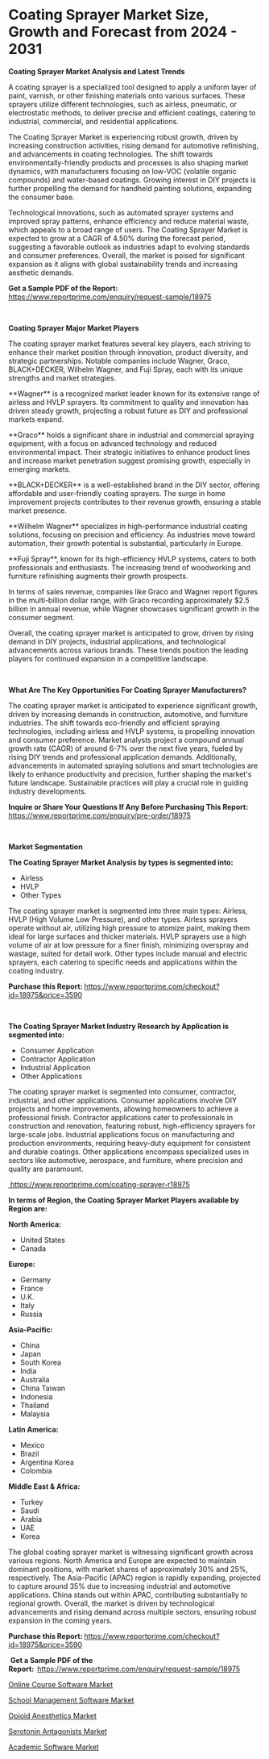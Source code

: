 <p><h1>Coating Sprayer Market Size, Growth and Forecast from 2024 - 2031</h1></p><p><strong>Coating Sprayer Market Analysis and Latest Trends</strong></p>
<p><p>A coating sprayer is a specialized tool designed to apply a uniform layer of paint, varnish, or other finishing materials onto various surfaces. These sprayers utilize different technologies, such as airless, pneumatic, or electrostatic methods, to deliver precise and efficient coatings, catering to industrial, commercial, and residential applications.</p><p>The Coating Sprayer Market is experiencing robust growth, driven by increasing construction activities, rising demand for automotive refinishing, and advancements in coating technologies. The shift towards environmentally-friendly products and processes is also shaping market dynamics, with manufacturers focusing on low-VOC (volatile organic compounds) and water-based coatings. Growing interest in DIY projects is further propelling the demand for handheld painting solutions, expanding the consumer base.</p><p>Technological innovations, such as automated sprayer systems and improved spray patterns, enhance efficiency and reduce material waste, which appeals to a broad range of users. The Coating Sprayer Market is expected to grow at a CAGR of 4.50% during the forecast period, suggesting a favorable outlook as industries adapt to evolving standards and consumer preferences. Overall, the market is poised for significant expansion as it aligns with global sustainability trends and increasing aesthetic demands.</p></p>
<p><strong>Get a Sample PDF of the Report:&nbsp;</strong> <a href="https://www.reportprime.com/enquiry/request-sample/18975?utm_campaign=1110&utm_medium=2&utm_source=Github&utm_content=ia&utm_term=22112024&utm_id=coating-sprayer">https://www.reportprime.com/enquiry/request-sample/18975</a></p>
<p>&nbsp;</p>
<p><strong>Coating Sprayer Major Market Players</strong></p>
<p><p>The coating sprayer market features several key players, each striving to enhance their market position through innovation, product diversity, and strategic partnerships. Notable companies include Wagner, Graco, BLACK+DECKER, Wilhelm Wagner, and Fuji Spray, each with its unique strengths and market strategies.</p><p>**Wagner** is a recognized market leader known for its extensive range of airless and HVLP sprayers. Its commitment to quality and innovation has driven steady growth, projecting a robust future as DIY and professional markets expand.</p><p>**Graco** holds a significant share in industrial and commercial spraying equipment, with a focus on advanced technology and reduced environmental impact. Their strategic initiatives to enhance product lines and increase market penetration suggest promising growth, especially in emerging markets.</p><p>**BLACK+DECKER** is a well-established brand in the DIY sector, offering affordable and user-friendly coating sprayers. The surge in home improvement projects contributes to their revenue growth, ensuring a stable market presence.</p><p>**Wilhelm Wagner** specializes in high-performance industrial coating solutions, focusing on precision and efficiency. As industries move toward automation, their growth potential is substantial, particularly in Europe.</p><p>**Fuji Spray**, known for its high-efficiency HVLP systems, caters to both professionals and enthusiasts. The increasing trend of woodworking and furniture refinishing augments their growth prospects.</p><p>In terms of sales revenue, companies like Graco and Wagner report figures in the multi-billion dollar range, with Graco recording approximately $2.5 billion in annual revenue, while Wagner showcases significant growth in the consumer segment.</p><p>Overall, the coating sprayer market is anticipated to grow, driven by rising demand in DIY projects, industrial applications, and technological advancements across various brands. These trends position the leading players for continued expansion in a competitive landscape.</p></p>
<p>&nbsp;</p>
<p><strong>What Are The Key Opportunities For Coating Sprayer Manufacturers?</strong></p>
<p><p>The coating sprayer market is anticipated to experience significant growth, driven by increasing demands in construction, automotive, and furniture industries. The shift towards eco-friendly and efficient spraying technologies, including airless and HVLP systems, is propelling innovation and consumer preference. Market analysts project a compound annual growth rate (CAGR) of around 6-7% over the next five years, fueled by rising DIY trends and professional application demands. Additionally, advancements in automated spraying solutions and smart technologies are likely to enhance productivity and precision, further shaping the market's future landscape. Sustainable practices will play a crucial role in guiding industry developments.</p></p>
<p><strong>Inquire or Share Your Questions If Any Before Purchasing This Report:</strong> <a href="https://www.reportprime.com/enquiry/pre-order/18975?utm_campaign=1110&utm_medium=2&utm_source=Github&utm_content=ia&utm_term=22112024&utm_id=coating-sprayer">https://www.reportprime.com/enquiry/pre-order/18975</a></p>
<p>&nbsp;</p>
<p><strong>Market Segmentation</strong></p>
<p><strong>The Coating Sprayer Market Analysis by types is segmented into:</strong></p>
<p><ul><li>Airless</li><li>HVLP</li><li>Other Types</li></ul></p>
<p><p>The coating sprayer market is segmented into three main types: Airless, HVLP (High Volume Low Pressure), and other types. Airless sprayers operate without air, utilizing high pressure to atomize paint, making them ideal for large surfaces and thicker materials. HVLP sprayers use a high volume of air at low pressure for a finer finish, minimizing overspray and wastage, suited for detail work. Other types include manual and electric sprayers, each catering to specific needs and applications within the coating industry.</p></p>
<p><strong>Purchase this Report:&nbsp;</strong><a href="https://www.reportprime.com/checkout?id=18975&price=3590&utm_campaign=1110&utm_medium=2&utm_source=Github&utm_content=ia&utm_term=22112024&utm_id=coating-sprayer">https://www.reportprime.com/checkout?id=18975&price=3590</a></p>
<p>&nbsp;</p>
<p><strong>The Coating Sprayer Market Industry Research by Application is segmented into:</strong></p>
<p><ul><li>Consumer Application</li><li>Contractor Application</li><li>Industrial Application</li><li>Other Applications</li></ul></p>
<p><p>The coating sprayer market is segmented into consumer, contractor, industrial, and other applications. Consumer applications involve DIY projects and home improvements, allowing homeowners to achieve a professional finish. Contractor applications cater to professionals in construction and renovation, featuring robust, high-efficiency sprayers for large-scale jobs. Industrial applications focus on manufacturing and production environments, requiring heavy-duty equipment for consistent and durable coatings. Other applications encompass specialized uses in sectors like automotive, aerospace, and furniture, where precision and quality are paramount.</p></p>
<p><a href="https://www.reportprime.com/coating-sprayer-r18975?utm_campaign=1110&utm_medium=2&utm_source=Github&utm_content=ia&utm_term=22112024&utm_id=coating-sprayer">&nbsp;https://www.reportprime.com/coating-sprayer-r18975</a></p>
<p><strong>In terms of Region, the Coating Sprayer Market Players available by Region are:</strong></p>
<p>
    <p> <strong> North America: </strong>
        <ul>
            <li>United States</li>
            <li>Canada</li>
        </ul>
        </p> 
    <p> <strong> Europe: </strong>
        <ul>
            <li>Germany</li>
            <li>France</li>
            <li>U.K.</li>
            <li>Italy</li>
            <li>Russia</li>
        </ul>
        </p> 
    <p> <strong> Asia-Pacific: </strong>
        <ul>
            <li>China</li>
            <li>Japan</li>
            <li>South Korea</li>
            <li>India</li>
            <li>Australia</li>
            <li>China Taiwan</li>
            <li>Indonesia</li>
            <li>Thailand</li>
            <li>Malaysia</li>
        </ul>
        </p> 
    <p> <strong> Latin America: </strong>
        <ul>
            <li>Mexico</li>
            <li>Brazil</li>
            <li>Argentina Korea</li>
            <li>Colombia</li>
        </ul>
        </p> 
    <p> <strong> Middle East & Africa: </strong>
        <ul>
            <li>Turkey</li>
            <li>Saudi</li>
            <li>Arabia</li>
            <li>UAE</li>
            <li>Korea</li>
        </ul>
    </p>
    </p>
<p><p>The global coating sprayer market is witnessing significant growth across various regions. North America and Europe are expected to maintain dominant positions, with market shares of approximately 30% and 25%, respectively. The Asia-Pacific (APAC) region is rapidly expanding, projected to capture around 35% due to increasing industrial and automotive applications. China stands out within APAC, contributing substantially to regional growth. Overall, the market is driven by technological advancements and rising demand across multiple sectors, ensuring robust expansion in the coming years.</p></p>
<p><strong>Purchase this Report: </strong><a href="https://www.reportprime.com/checkout?id=18975&price=3590&utm_campaign=1110&utm_medium=2&utm_source=Github&utm_content=ia&utm_term=22112024&utm_id=coating-sprayer">https://www.reportprime.com/checkout?id=18975&price=3590</a></p>
<p>&nbsp;<strong>Get a Sample PDF of the Report:&nbsp;&nbsp;</strong><a href="https://www.reportprime.com/enquiry/request-sample/18975?utm_campaign=1110&utm_medium=2&utm_source=Github&utm_content=ia&utm_term=22112024&utm_id=coating-sprayer">https://www.reportprime.com/enquiry/request-sample/18975</a></p>
<p><strong></strong></p>
<p><p><a href="https://www.linkedin.com/pulse/online-course-software-industry-report-market-share-growth-qwwle?utm_campaign=1110&utm_medium=2&utm_source=Github&utm_content=ia&utm_term=22112024&utm_id=coating-sprayer">Online Course Software Market</a></p><p><a href="https://www.linkedin.com/pulse/school-management-software-market-study-report-includinginformation-pacse?utm_campaign=1110&utm_medium=2&utm_source=Github&utm_content=ia&utm_term=22112024&utm_id=coating-sprayer">School Management Software Market</a></p><p><a href="https://issuu.com/reportprime-2/docs/opioid-anesthetics-market-size-2030_cd52b44d81a402?utm_campaign=1110&utm_medium=2&utm_source=Github&utm_content=ia&utm_term=22112024&utm_id=coating-sprayer">Opioid Anesthetics Market</a></p><p><a href="https://issuu.com/reportprime-2/docs/serotonin-antagonists-market-size-2_52a5d3f11b9e06?utm_campaign=1110&utm_medium=2&utm_source=Github&utm_content=ia&utm_term=22112024&utm_id=coating-sprayer">Serotonin Antagonists Market</a></p><p><a href="https://www.linkedin.com/pulse/academic-software-market-forecasted-considering-factors-like-xnjse?utm_campaign=1110&utm_medium=2&utm_source=Github&utm_content=ia&utm_term=22112024&utm_id=coating-sprayer">Academic Software Market</a></p></p>